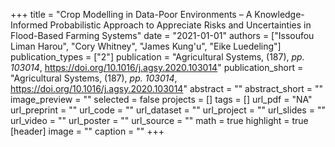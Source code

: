+++
title = "Crop Modelling in Data-Poor Environments – A Knowledge-Informed Probabilistic Approach to Appreciate Risks and Uncertainties in Flood-Based Farming Systems"
date = "2021-01-01"
authors = ["Issoufou Liman Harou", "Cory Whitney", "James Kung'u", "Eike Luedeling"]
publication_types = ["2"]
publication = "Agricultural Systems, (187), _pp. 103014_, https://doi.org/10.1016/j.agsy.2020.103014"
publication_short = "Agricultural Systems, (187), _pp. 103014_, https://doi.org/10.1016/j.agsy.2020.103014"
abstract = ""
abstract_short = ""
image_preview = ""
selected = false
projects = []
tags = []
url_pdf = "NA"
url_preprint = ""
url_code = ""
url_dataset = ""
url_project = ""
url_slides = ""
url_video = ""
url_poster = ""
url_source = ""
math = true
highlight = true
[header]
image = ""
caption = ""
+++
